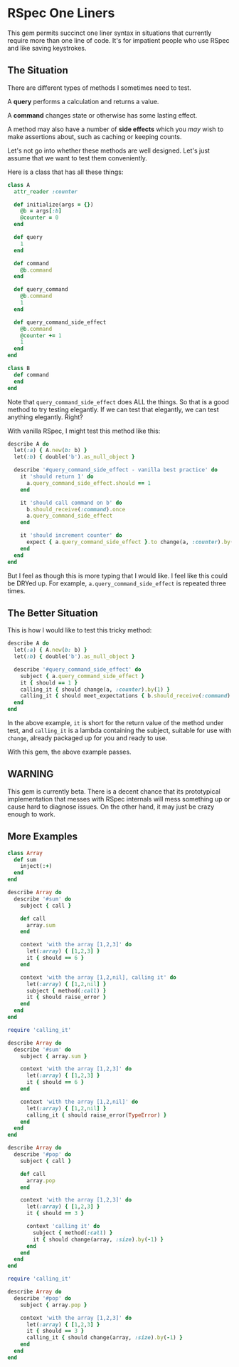 # RSpec One Liners

This gem permits succinct one liner syntax in situations that currently require more than one line of code.
It's for impatient people who use RSpec and like saving keystrokes.

## The Situation

There are different types of methods I sometimes need to test.

A **query** performs a calculation and returns a value.

A **command** changes state or otherwise has some lasting effect.

A method may also have a number of **side effects** which you *may* wish to
make assertions about, such as caching or keeping counts.

Let's not go into whether these methods are well designed. Let's just assume
that we want to test them conveniently.

Here is a class that has all these things:

```ruby
class A
  attr_reader :counter

  def initialize(args = {})
    @b = args[:b]
    @counter = 0
  end

  def query
    1
  end

  def command
    @b.command
  end

  def query_command
    @b.command
    1
  end

  def query_command_side_effect
    @b.command
    @counter += 1
    1
  end
end

class B
  def command
  end
end
```

Note that `query_command_side_effect` does ALL the things. So that is a good
method to try testing elegantly. If we can test that elegantly, we can test
anything elegantly. Right?

With vanilla RSpec, I might test this method like this:

```ruby
describe A do
  let(:a) { A.new(b: b) }
  let(:b) { double('b').as_null_object }

  describe '#query_command_side_effect - vanilla best practice' do
    it 'should return 1' do
      a.query_command_side_effect.should == 1
    end

    it 'should call command on b' do
      b.should_receive(:command).once
      a.query_command_side_effect
    end

    it 'should increment counter' do
      expect { a.query_command_side_effect }.to change(a, :counter).by(1)
    end
  end
end
```

But I feel as though this is more typing that I would like. I feel like this
could be DRYed up. For example, `a.query_command_side_effect` is repeated three
times.

## The Better Situation

This is how I would like to test this tricky method:

```ruby
describe A do
  let(:a) { A.new(b: b) }
  let(:b) { double('b').as_null_object }

  describe '#query_command_side_effect' do
    subject { a.query_command_side_effect }
    it { should == 1 }
    calling_it { should change(a, :counter).by(1) }
    calling_it { should meet_expectations { b.should_receive(:command) } }
  end
end
```

In the above example, `it` is short for the return value of the method under
test, and `calling_it` is a lambda containing the subject, suitable for use
with `change`, already packaged up for you and ready to use.

With this gem, the above example passes.

## WARNING

This gem is currently beta. There is a decent chance that its
prototypical implementation that messes with RSpec internals will mess
something up or cause hard to diagnose issues. On the other hand, it may just
be crazy enough to work.

## More Examples

```ruby
class Array
  def sum
    inject(:+)
  end
end

describe Array do
  describe '#sum' do
    subject { call }

    def call
      array.sum
    end

    context 'with the array [1,2,3]' do
      let(:array) { [1,2,3] }
      it { should == 6 }
    end

    context 'with the array [1,2,nil], calling it' do
      let(:array) { [1,2,nil] }
      subject { method(:call) }
      it { should raise_error }
    end
  end
end

require 'calling_it'

describe Array do
  describe '#sum' do
    subject { array.sum }

    context 'with the array [1,2,3]' do
      let(:array) { [1,2,3] }
      it { should == 6 }
    end

    context 'with the array [1,2,nil]' do
      let(:array) { [1,2,nil] }
      calling_it { should raise_error(TypeError) }
    end
  end
end
```

```ruby
describe Array do
  describe '#pop' do
    subject { call }

    def call
      array.pop
    end

    context 'with the array [1,2,3]' do
      let(:array) { [1,2,3] }
      it { should == 3 }

      context 'calling it' do
        subject { method(:call) }
        it { should change(array, :size).by(-1) }
      end
    end
  end
end

require 'calling_it'

describe Array do
  describe '#pop' do
    subject { array.pop }

    context 'with the array [1,2,3]' do
      let(:array) { [1,2,3] }
      it { should == 3 }
      calling_it { should change(array, :size).by(-1) }
    end
  end
end
```
```
